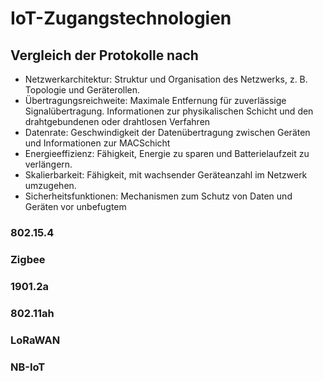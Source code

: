 # IoT-Zugangstechnologien

## Vergleich der Protokolle nach
+ Netzwerkarchitektur: Struktur und Organisation des Netzwerks, z. B. Topologie und Geräterollen.
+ Übertragungsreichweite: Maximale Entfernung für zuverlässige Signalübertragung. Informationen
zur physikalischen Schicht und den drahtgebundenen oder drahtlosen Verfahren
+ Datenrate: Geschwindigkeit der Datenübertragung zwischen Geräten und Informationen zur MACSchicht
+ Energieeffizienz: Fähigkeit, Energie zu sparen und Batterielaufzeit zu verlängern.
+ Skalierbarkeit: Fähigkeit, mit wachsender Geräteanzahl im Netzwerk umzugehen.
+ Sicherheitsfunktionen: Mechanismen zum Schutz von Daten und Geräten vor unbefugtem

### 802.15.4

### Zigbee

### 1901.2a

### 802.11ah

### LoRaWAN

### NB-IoT